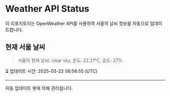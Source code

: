 
# Weather API Status

이 리포지토리는 OpenWeather API를 사용하여 서울의 날씨 정보를 자동으로 업데이트합니다.

## 현재 서울 날씨
> 서울의 현재 날씨: clear sky, 온도: 22.21°C, 습도: 27%

⏳ 업데이트 시간: 2025-03-22 06:58:55 (UTC)

---
자동 업데이트 봇에 의해 관리됩니다.
